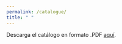 ```yaml
---
permalink: /catalogue/
title: " "
---
```


Descarga el catálogo en formato .PDF [aquí](https://vitaminasnow.github.io/Catalogo.pdf).


<object data="/Catalogo.pdf" width="1000" height="1000" type='application/pdf'></object>

<!-- Google tag (gtag.js) - Google Analytics -->
<script async src="https://www.googletagmanager.com/gtag/js?id=UA-185472138-1">
</script>
<script>
  window.dataLayer = window.dataLayer || [];
  function gtag(){dataLayer.push(arguments);}
  gtag('js', new Date());

  gtag('config', 'UA-185472138-1');
</script>
